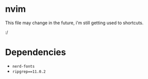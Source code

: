 # nvim

This file may change in the future, i'm still getting used to shortcuts.

:/


# Dependencies

* `nerd-fonts`
* `ripgrep==11.0.2`
